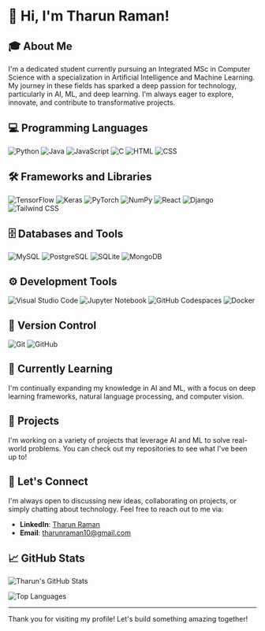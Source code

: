 # 👋 Hi, I'm Tharun Raman!

## 🎓 About Me
I'm a dedicated student currently pursuing an Integrated MSc in Computer Science with a specialization in Artificial Intelligence and Machine Learning. My journey in these fields has sparked a deep passion for technology, particularly in AI, ML, and deep learning. I'm always eager to explore, innovate, and contribute to transformative projects.

## 💻 Programming Languages
![Python](https://img.shields.io/badge/-Python-3776AB?style=flat-square&logo=python&logoColor=white)
![Java](https://img.shields.io/badge/-Java-007396?style=flat-square&logo=java&logoColor=white)
![JavaScript](https://img.shields.io/badge/-JavaScript-F7DF1E?style=flat-square&logo=javascript&logoColor=black)
![C](https://img.shields.io/badge/-C-A8B9CC?style=flat-square&logo=c&logoColor=white)
![HTML](https://img.shields.io/badge/-HTML5-E34F26?style=flat-square&logo=html5&logoColor=white)
![CSS](https://img.shields.io/badge/-CSS3-1572B6?style=flat-square&logo=css3&logoColor=white)

## 🛠️ Frameworks and Libraries
![TensorFlow](https://img.shields.io/badge/-TensorFlow-FF6F00?style=flat-square&logo=tensorflow&logoColor=white)
![Keras](https://img.shields.io/badge/-Keras-D00000?style=flat-square&logo=keras&logoColor=white)
![PyTorch](https://img.shields.io/badge/-PyTorch-EE4C2C?style=flat-square&logo=pytorch&logoColor=white)
![NumPy](https://img.shields.io/badge/-NumPy-013243?style=flat-square&logo=numpy&logoColor=white)
![React](https://img.shields.io/badge/-React-61DAFB?style=flat-square&logo=react&logoColor=black)
![Django](https://img.shields.io/badge/-Django-092E20?style=flat-square&logo=django&logoColor=white)
![Tailwind CSS](https://img.shields.io/badge/-Tailwind%20CSS-38B2AC?style=flat-square&logo=tailwind-css&logoColor=white)

## 🗄️ Databases and Tools
![MySQL](https://img.shields.io/badge/-MySQL-4479A1?style=flat-square&logo=mysql&logoColor=white)
![PostgreSQL](https://img.shields.io/badge/-PostgreSQL-336791?style=flat-square&logo=postgresql&logoColor=white)
![SQLite](https://img.shields.io/badge/-SQLite-003B57?style=flat-square&logo=sqlite&logoColor=white)
![MongoDB](https://img.shields.io/badge/-MongoDB-47A248?style=flat-square&logo=mongodb&logoColor=white)

## ⚙️ Development Tools
![Visual Studio Code](https://img.shields.io/badge/-VS%20Code-007ACC?style=flat-square&logo=visual-studio-code&logoColor=white)
![Jupyter Notebook](https://img.shields.io/badge/-Jupyter%20Notebook-F37626?style=flat-square&logo=jupyter&logoColor=white)
![GitHub Codespaces](https://img.shields.io/badge/-GitHub%20Codespaces-181717?style=flat-square&logo=github&logoColor=white)
![Docker](https://img.shields.io/badge/-Docker-2496ED?style=flat-square&logo=docker&logoColor=white)

## 📝 Version Control
![Git](https://img.shields.io/badge/-Git-F05032?style=flat-square&logo=git&logoColor=white)
![GitHub](https://img.shields.io/badge/-GitHub-181717?style=flat-square&logo=github&logoColor=white)

## 🌱 Currently Learning
I'm continually expanding my knowledge in AI and ML, with a focus on deep learning frameworks, natural language processing, and computer vision.

## 🚀 Projects
I'm working on a variety of projects that leverage AI and ML to solve real-world problems. You can check out my repositories to see what I've been up to!

## 💬 Let's Connect
I'm always open to discussing new ideas, collaborating on projects, or simply chatting about technology. Feel free to reach out to me via:

- **LinkedIn**: [Tharun Raman](https://www.linkedin.com/in/tharunraman?utm_source=share&utm_campaign=share_via&utm_content=profile&utm_medium=ios_app)
- **Email**: [tharunraman10@gmail.com](mailto:tharunraman10@gmail.com)

## 📈 GitHub Stats
![Tharun's GitHub Stats](https://github-readme-stats.vercel.app/api?username=tharun977&show_icons=true&theme=radical)

![Top Languages](https://github-readme-stats.vercel.app/api/top-langs/?tharun977-username&layout=compact&theme=radical)

---

Thank you for visiting my profile! Let's build something amazing together!
